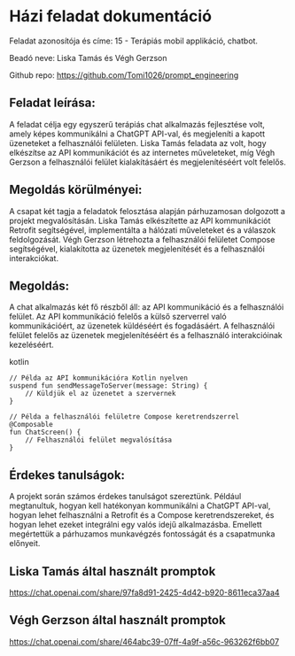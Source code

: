 # Házi feladat dokumentáció

Feladat azonosítója és címe: 15 - Terápiás mobil applikáció, chatbot.

Beadó neve: Liska Tamás és Végh Gerzson

Github repo: https://github.com/Tomi1026/prompt_engineering

## Feladat leírása:
A feladat célja egy egyszerű terápiás chat alkalmazás fejlesztése volt, amely képes kommunikálni a ChatGPT API-val, és megjeleníti a kapott üzeneteket a felhasználói felületen. Liska Tamás feladata az volt, hogy elkészítse az API kommunikációt és az internetes műveleteket, míg Végh Gerzson a felhasználói felület kialakításáért és megjelenítéséért volt felelős.

## Megoldás körülményei:
A csapat két tagja a feladatok felosztása alapján párhuzamosan dolgozott a projekt megvalósításán. Liska Tamás elkészítette az API kommunikációt Retrofit segítségével, implementálta a hálózati műveleteket és a válaszok feldolgozását. Végh Gerzson létrehozta a felhasználói felületet Compose segítségével, kialakította az üzenetek megjelenítését és a felhasználói interakciókat.

## Megoldás:
A chat alkalmazás két fő részből áll: az API kommunikáció és a felhasználói felület. Az API kommunikáció felelős a külső szerverrel való kommunikációért, az üzenetek küldéséért és fogadásáért. A felhasználói felület felelős az üzenetek megjelenítéséért és a felhasználó interakcióinak kezeléséért.

kotlin

    // Példa az API kommunikációra Kotlin nyelven
    suspend fun sendMessageToServer(message: String) {
        // Küldjük el az üzenetet a szervernek
    }

    // Példa a felhasználói felületre Compose keretrendszerrel
    @Composable
    fun ChatScreen() {
        // Felhasználói felület megvalósítása
    }

## Érdekes tanulságok:
A projekt során számos érdekes tanulságot szereztünk. Például megtanultuk, hogyan kell hatékonyan kommunikálni a ChatGPT API-val, hogyan lehet felhasználni a Retrofit és a Compose keretrendszereket, és hogyan lehet ezeket integrálni egy valós idejű alkalmazásba. Emellett megértettük a párhuzamos munkavégzés fontosságát és a csapatmunka előnyeit.

## Liska Tamás által használt promptok

https://chat.openai.com/share/97fa8d91-2425-4d42-b920-8611eca37aa4

## Végh Gerzson által használt promptok

https://chat.openai.com/share/464abc39-07ff-4a9f-a56c-963262f6bb07
